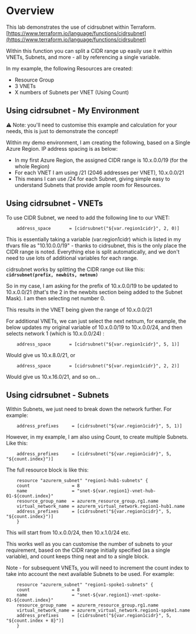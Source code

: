 # Overview
This lab demonstrates the use of cidrsubnet within Terraform. [https://www.terraform.io/language/functions/cidrsubnet](https://www.terraform.io/language/functions/cidrsubnet)

Within this function you can split a CIDR range up easily use it within VNETs, Subnets, and more - all by referencing a single variable. 

In my example, the following Resources are created:

 - Resource Group
 - 3 VNETs
 - X numbers of Subnets per VNET (Using Count)

## Using cidrsubnet - My Environment

⚠ Note: you'll need to customise this example and calculation for your needs, this is just to demonstrate the concept!

Within my demo environment, I am creating the following, based on a Single Azure Region. IP address spacing is as below:

- In my first Azure Region, the assigned CIDR range is 10.x.0.0/19 (for the whole Region)
- For each VNET I am using /21 (2046 addresses per VNET), 10.x.0.0/21
- This means I can use /24 for each Subnet, giving simple easy to understand Subnets that provide ample room for Resources. 

## Using cidrsubnet - VNETs

To use CIDR Subnet, we need to add the following line to our VNET:

        address_space       = [cidrsubnet("${var.region1cidr}", 2, 0)]

This is essentially taking a variable (var.region1cidr) which is listed in my tfvars file as "10.10.0.0/19" - thanks to cidrsubnet, this is the only place the CIDR range is noted. Everything else is split automatically, and we don't need to use lots of additional variables for each range. 

cidrsubnet works by splitting the CIDR range out like this: **```cidrsubnet(prefix, newbits, netnum)```**

So in my case, I am asking for the prefix of 10.x.0.0/19 to be updated to 10.x.0.0/21 (that's the 2 in the newbits section being added to the Subnet Mask). I am then selecting net number 0. 

This results in the VNET being given the range of 10.x.0.0/21

For additional VNETs, we can just select the next netnum, for example, the below updates my original variable of 10.x.0.0/19 to 10.x.0.0/24, and then selects network 1 (which is 10.x.0.0/24) :

        address_space       = [cidrsubnet("${var.region1cidr}", 5, 1)]

Would give us 10.x.8.0/21, or

        address_space       = [cidrsubnet("${var.region1cidr}", 2, 2)]

Would give us 10.x.16.0/21, and so on...

## Using cidrsubnet - Subnets

Within Subnets, we just need to break down the network further. For example:

        address_prefixes     = [cidrsubnet("${var.region1cidr}", 5, 1)]

However, in my example, I am also using Count, to create multiple Subnets. Like this:

        address_prefixes     = [cidrsubnet("${var.region1cidr}", 5, "${count.index}")]

The full resource block is like this:

        resource "azurerm_subnet" "region1-hub1-subnets" {
        count                = 8
        name                 = "snet-${var.region1}-vnet-hub-01-${count.index}"
        resource_group_name  = azurerm_resource_group.rg1.name
        virtual_network_name = azurerm_virtual_network.region1-hub1.name
        address_prefixes     = [cidrsubnet("${var.region1cidr}", 5, "${count.index}")]
        }

This will start from 10.x.0.0/24, then 10.x.1.0/24 etc. 

This works well as you can customise the number of subnets to your requirement, based on the CIDR range initially specified (as a single variable), and count keeps thing neat and to a single block. 

Note - for subsequent VNETs, you will need to increment the count index to take into account the next available Subnets to be used. For example:

        resource "azurerm_subnet" "region1-spoke1-subnets" {
        count                = 8
        name                 = "snet-${var.region1}-vnet-spoke-01-${count.index}"
        resource_group_name  = azurerm_resource_group.rg1.name
        virtual_network_name = azurerm_virtual_network.region1-spoke1.name
        address_prefixes     = [cidrsubnet("${var.region1cidr}", 5, "${count.index + 8}")]
        }